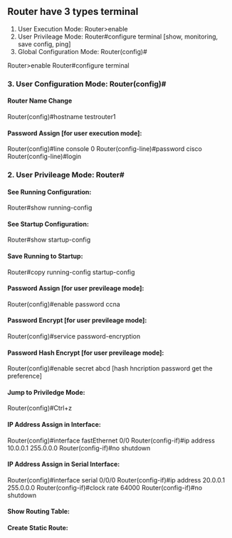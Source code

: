 ## Router have 3 types terminal
1. User Execution Mode: Router>enable
2. User Privileage Mode: Router#configure terminal  [show, monitoring, save config, ping]
3. Global Configuration Mode: Router(config)#

Router>enable
Router#configure terminal



### 3. User Configuration Mode: Router(config)#

#### Router Name Change
Router(config)#hostname testrouter1

#### Password Assign [for user execution mode]:
Router(config)#line console 0
Router(config-line)#password cisco
Router(config-line)#login


### 2. User Privileage Mode: Router#

#### See Running Configuration:
Router#show running-config

#### See Startup Configuration:
Router#show startup-config

#### Save Running to Startup:
Router#copy running-config startup-config

#### Password Assign [for user previleage mode]:
Router(config)#enable password ccna

#### Password Encrypt [for user previleage mode]:
Router(config)#service password-encryption

#### Password Hash Encrypt [for user previleage mode]:
Router(config)#enable secret abcd [hash hncription password get the preference]

#### Jump to Priviledge Mode:
Router(config)#Ctrl+z

#### IP Address Assign in Interface:
Router(config)#interface fastEthernet 0/0
Router(config-if)#ip address 10.0.0.1 255.0.0.0
Router(config-if)#no shutdown

#### IP Address Assign in Serial Interface:
Router(config)#interface serial 0/0/0
Router(config-if)#ip address 20.0.0.1 255.0.0.0
Router(config-if)#clock rate 64000
Router(config-if)#no shutdown


#### Show Routing Table:

#### Create Static Route:
